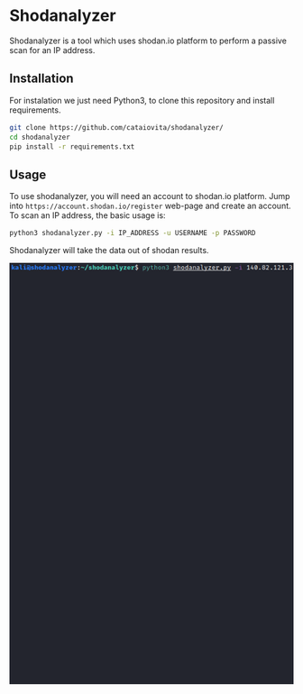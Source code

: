 # Shodanalyzer
Shodanalyzer is a tool which uses shodan.io platform to perform a passive scan for an IP address.

## Installation

For instalation we just need Python3, to clone this repository and install requirements.

```bash
git clone https://github.com/cataiovita/shodanalyzer/
cd shodanalyzer
pip install -r requirements.txt
```

## Usage

To use shodanalyzer, you will need an account to shodan.io platform. Jump into ```https://account.shodan.io/register``` web-page and create an account.
To scan an IP address, the basic usage is:

```bash
python3 shodanalyzer.py -i IP_ADDRESS -u USERNAME -p PASSWORD
```

Shodanalyzer will take the data out of shodan results. 

![runshodanalyzer](run_shodanalyzer.gif)
